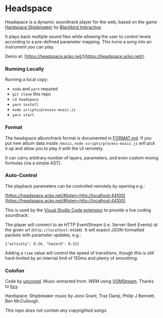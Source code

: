 # Headspace

Headspace is a dynamic soundtrack player for the web, based on the game [Hardspace Shipbreaker](https://hardspace-shipbreaker.com/) by [Blackbird Interactive](https://blackbirdinteractive.com/).

It plays back multiple sound files while allowing the user to control levels according to a pre-defined parameter mapping. This turns a song into an instrument you can play.

Demo at: [https://headspace.acko.net/](https://headspace.acko.net/).

### Running Locally

Running a local copy:

- `node` and `yarn` required
- `git clone` this repo
- `cd headspace`
- `yarn install`
- `node scripts/process-music.js`
- `yarn start`

### Format

The headspace album/track format is documented in [FORMAT.md](FORMAT.md). If you put new album data inside `/music`, `node scripts/process-music.js` will pick it up and allow you to play it with the UI remotely.

It can carry arbitrary number of layers, parameters, and even custom mixing formulas (via a simple AST).

### Auto-Control

The playback parameters can be controlled remotely by opening e.g.:

[https://headspace.acko.net/#listen=http://localhost:44100](https://headspace.acko.net/#listen=http://localhost:44100).

This is used by the [Visual Studio Code extension](https://github.com/unconed/vscode-headspace) to provide a live coding soundtrack.

The player will connect to an HTTP EventStream (i.e. Server-Sent Events) at the given url (`http://localhost:44100`). It will expect JSON-formatted packets with parameter updates, e.g.:

`{"activity": 0.24, "hazard": 0.31}`

Adding a `time` value will control the speed of transitions, though this is still hard-limited by an internal limit of 150ms and plenty of smoothing.

### Colofon

Code by <a target="_blank" href="https://acko.net/">unconed</a>. Music extracted from .WEM using <a target="_blank" href="https://vgmstream.org">VGMStream</a>. Thanks to <a href="https://github.com/hcs64/ww2ogg">hcs</a>.</small>
      
Hardspace: Shipbreaker music by Jono Grant, Traz Damji, Philip J Bennett, Ben McCullough.

_This repo does not contain any copyrighted songs._